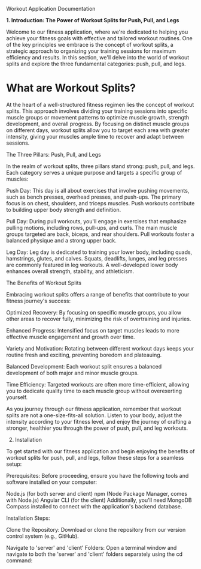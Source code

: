 Workout Application Documentation

**1. Introduction: The Power of Workout Splits for Push, Pull, and Legs**

Welcome to our fitness application, where we're dedicated to helping you achieve your fitness goals with effective and tailored workout routines. One of the key principles we embrace is the concept of workout splits, a strategic approach to organizing your training sessions for maximum efficiency and results. In this section, we'll delve into the world of workout splits and explore the three fundamental categories: push, pull, and legs.

# What are Workout Splits?

At the heart of a well-structured fitness regimen lies the concept of workout splits. This approach involves dividing your training sessions into specific muscle groups or movement patterns to optimize muscle growth, strength development, and overall progress. By focusing on distinct muscle groups on different days, workout splits allow you to target each area with greater intensity, giving your muscles ample time to recover and adapt between sessions.

The Three Pillars: Push, Pull, and Legs

In the realm of workout splits, three pillars stand strong: push, pull, and legs. Each category serves a unique purpose and targets a specific group of muscles:

Push Day: This day is all about exercises that involve pushing movements, such as bench presses, overhead presses, and push-ups. The primary focus is on chest, shoulders, and triceps muscles. Push workouts contribute to building upper body strength and definition.

Pull Day: During pull workouts, you'll engage in exercises that emphasize pulling motions, including rows, pull-ups, and curls. The main muscle groups targeted are back, biceps, and rear shoulders. Pull workouts foster a balanced physique and a strong upper back.

Leg Day: Leg day is dedicated to training your lower body, including quads, hamstrings, glutes, and calves. Squats, deadlifts, lunges, and leg presses are commonly featured in leg workouts. A well-developed lower body enhances overall strength, stability, and athleticism.

The Benefits of Workout Splits

Embracing workout splits offers a range of benefits that contribute to your fitness journey's success:

Optimized Recovery: By focusing on specific muscle groups, you allow other areas to recover fully, minimizing the risk of overtraining and injuries.

Enhanced Progress: Intensified focus on target muscles leads to more effective muscle engagement and growth over time.

Variety and Motivation: Rotating between different workout days keeps your routine fresh and exciting, preventing boredom and plateauing.

Balanced Development: Each workout split ensures a balanced development of both major and minor muscle groups.

Time Efficiency: Targeted workouts are often more time-efficient, allowing you to dedicate quality time to each muscle group without overexerting yourself.

As you journey through our fitness application, remember that workout splits are not a one-size-fits-all solution. Listen to your body, adjust the intensity according to your fitness level, and enjoy the journey of crafting a stronger, healthier you through the power of push, pull, and leg workouts.

2. Installation

To get started with our fitness application and begin enjoying the benefits of workout splits for push, pull, and legs, follow these steps for a seamless setup:

Prerequisites:
Before proceeding, ensure you have the following tools and software installed on your computer:

Node.js (for both server and client)
npm (Node Package Manager, comes with Node.js)
Angular CLI (for the client)
Additionally, you'll need MongoDB Compass installed to connect with the application's backend database.

Installation Steps:

Clone the Repository:
Download or clone the repository from our version control system (e.g., GitHub).

Navigate to 'server' and 'client' Folders:
Open a terminal window and navigate to both the 'server' and 'client' folders separately using the cd command:

